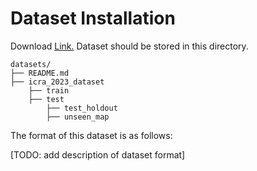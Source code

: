 # Dataset Installation

Download [Link.](https://drive.google.com/file/d/1WdSLj3MVYgHQLhcpVZOvuG6i8Skibc1t/view?usp=share_link)
Dataset should be stored in this directory.

```
datasets/
├── README.md
├── icra_2023_dataset
    ├── train
    ├── test
        ├── test_holdout
        ├── unseen_map
```

The format of this dataset is as follows:

[TODO: add description of dataset format]